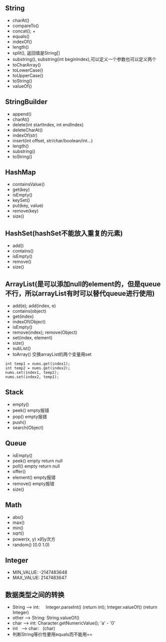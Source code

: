 String
----
* charAt()
* compareTo()
* concat(); +
* equals()
* indexOf()
* length()
* split(), 返回值是String[]
* substring(), substring(int beginIndex),可以定义一个参数也可以定义两个
* toCharArray()
* toLowerCase()
* toUpperCase()
* toString()
* valueOf()

StringBuilder
----
* append()
* charAt()
* delete(int startIndex, int endIndex)
* deleteCharAt()
* indexOf(str)
* insert(int offset, str/char/boolean/int...)
* length()
* substring()
* toString()

HashMap
----
* containsValue()
* get(key)
* isEmpty()
* keySet()
* put(key, value)
* remove(key)
* size()

HashSet(hashSet不能放入重复的元素)
----
* add()
* contains()
* isEmpty()
* remove()
* size()

ArrayList(是可以添加null的element的，但是queue不行，所以arrayList有时可以替代queue进行使用)
----
* add(e); add(index, e)
* contains(object)
* get(index)
* indexOf(Object)
* isEmpty()
* remove(index); remove(Object)
* set(index, element)
* size()
* subList()
* toArray()
交换arrayList的两个变量用set
```
int temp1 = nums.get(index1);
int temp2 = nums.get(index2);
nums.set(index1, temp2);
nums.set(index2, temp1);
```
Stack
----
* empty()
* peek()  empty报错
* pop() empty报错
* push()
* search(Object)

Queue
----
* isEmpty()
* peek()  empty return null
* poll() empty return null
* offer()
* element() empty报错
* remove() empty报错
* size()

Math
----
* abs()
* max()
* min()
* sqrt()
* power(x, y) x的y次方
* random() [0.0 1.0)

Integer
----
* MIN_VALUE: -2147483648
* MAX_VALUE: 2147483647

数据类型之间的转换
----
* String --> int:     Integer.parseInt() (return int); Integer.valueOf() (return Integer)
* other  --> String:  String.valueOf()
* char   --> int:     Character.getNumericValue(); 'a' - '0'
* int    --> char:    (char)
* 判断String等价性要用equals而不能用==

